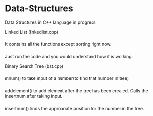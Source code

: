 # Data-Structures
Data Structures in C++ language
in progress

Linked List (linkedlist.cpp)
###
It contains all the functions except sorting right now.
###
Just run the code and you would understand how it is working.

Binary Search Tree (bst.cpp)
###
innum() to take input of a number(to find that number in tree)
### 
addelement() to add element after the tree has been created. Calls the insertnum after taking input.
###
insertnum() finds the appropriate position for the number in the tree.
###

